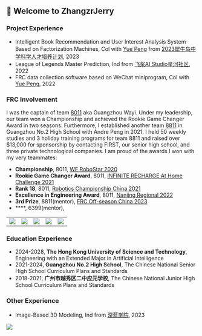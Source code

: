 ## 🙋 Welcome to ZhangzrJerry

### Project Experience
- Intelligent Book Recommendation and User Interest Analysis System Based on Factorization Machines, Col with [Yue Peng](https://github.com/polaron-andre) from [2023犀牛鸟中学科学人才培养计划](https://cloud.tencent.com/developer/article/2308943), 2023
- League of Legends Master Prediction, Ind from [飞桨AI Studio星河社区](aistudio.baidu.com), 2022
- FRC data collection software based on WeChat miniprogram, Col with [Yue Peng](https://github.com/polaron-andre), 2022

### FRC Involvement
I was the captain of team [8011](https://www.thebluealliance.com/team/8011) aka Guangzhou Wayi. Under my leadership, our team won a Championship and achieved the Rookie Game Changer Award in two seasons. Furthermore, I established another team [8811](https://www.thebluealliance.com/team/8811) in Guangzhou No.2 High School with Andre Peng in 2021. I held 50 weekly studies and 3 holiday training programs for team 8811 and raised over $13,000 for sponsorship by contacting FIRST, our senior high school, and three private technological companies. I am proud of the awards I won with my very teammates:
- **Championship**, 8011, [WE RoboStar 2020](https://www.thebluealliance.com/event/2020gzrs)
- **Rookie Game Changer Award**, 8011, [INFINITE RECHARGE At Home Challenge 2021](https://www.thebluealliance.com/event/2021irhmg)
- **Rank 18**, 8011, [Robotics Championship China 2021](https://www.thebluealliance.com/event/2021zhrcc)
- **Excellence in Engineering Award**, 8011, [Nanjing Regional 2022](https://www.thebluealliance.com/event/2022zhha)
- **3rd Prize**, 8811(mentor), [FRC Off-season China 2023](https://www.thebluealliance.com/event/2023cnsh)
- ****, 6399(mentor), []()

<table align="center">
    <tbody align="center" valign="center">
        <tr>
            <td width=20%>
                <image src="images/FRC-2023-1080x1080.jpg">
            </td>
            <td width = 20%>
                <image src="images/FRC-2023-1080x1080.jpg">
            </td>
            <td width=20%>
                <image src="images/FRC-2023-1080x1080.jpg">
            </td>
            <td width=20%>
                <image src="images/FRC-2023-1080x1080.jpg">
            </td>
            <td width=20%>
                <image src="images/FRC-2024-temp.jpg">
            </td>
        </tr>
    </tbody>
</table>

### Education Experience
- 2024-2028, **The Hong Kong University of Science and Technology**, Engineering with an Extended Major in Artificial Intelligence
- 2021-2024, **Guangzhou No.2 High School**, The Chinese National Senior High School Curriculum Plans and Standards
- 2018-2021, **广州市越秀区二中应元学校**, The Chinese National Junior High School Curriculum Plans and Standards

### Other Experience
- Image-Based 3D Modeling, Ind from [深蓝学院](shenlanxueyuan.com), 2023

<table>
    <thead>
        <tr width=50%>
            <image src="https://github-readme-stats.vercel.app/api/top-langs/?username=ZhangzrJerry&layout=compact">
        </tr>
        <tr width=50%>
            <image src="">
        </tr>
    </thead>
</table>

